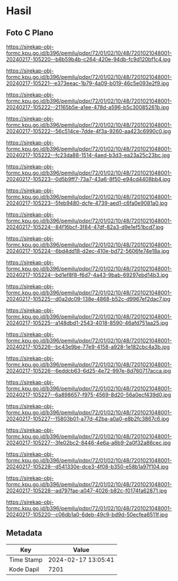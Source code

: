 # Hasil

## Foto C Plano

https://sirekap-obj-formc.kpu.go.id/b396/pemilu/pdpr/72/01/02/10/48/7201021048001-20240217-105220--b8b59b4b-c264-420e-94db-fc9d120bf1c4.jpg

https://sirekap-obj-formc.kpu.go.id/b396/pemilu/pdpr/72/01/02/10/48/7201021048001-20240217-105221--e373eeac-1b79-4a09-b019-46c5e093e2f9.jpg

https://sirekap-obj-formc.kpu.go.id/b396/pemilu/pdpr/72/01/02/10/48/7201021048001-20240217-105222--21165b5e-a1ee-478d-a596-b5c30085261b.jpg

https://sirekap-obj-formc.kpu.go.id/b396/pemilu/pdpr/72/01/02/10/48/7201021048001-20240217-105222--56c514ce-7dde-4f3a-9260-aa423c6990c0.jpg

https://sirekap-obj-formc.kpu.go.id/b396/pemilu/pdpr/72/01/02/10/48/7201021048001-20240217-105222--fc23da88-1514-4aed-b3d3-ea23a25c23bc.jpg

https://sirekap-obj-formc.kpu.go.id/b396/pemilu/pdpr/72/01/02/10/48/7201021048001-20240217-105223--0d5b9ff7-73a7-43a6-8f50-e94cd4408bb4.jpg

https://sirekap-obj-formc.kpu.go.id/b396/pemilu/pdpr/72/01/02/10/48/7201021048001-20240217-105223--5feb9480-dcfe-4739-aed1-c6fa0e9081a0.jpg

https://sirekap-obj-formc.kpu.go.id/b396/pemilu/pdpr/72/01/02/10/48/7201021048001-20240217-105224--84f16bcf-3f84-47df-82a3-d9e1ef51bcd7.jpg

https://sirekap-obj-formc.kpu.go.id/b396/pemilu/pdpr/72/01/02/10/48/7201021048001-20240217-105224--6bd4dd18-d2ec-410e-bd72-5606fe74e18a.jpg

https://sirekap-obj-formc.kpu.go.id/b396/pemilu/pdpr/72/01/02/10/48/7201021048001-20240217-105224--bd1ef8f8-f6d7-4a43-9bab-69297ebd14b3.jpg

https://sirekap-obj-formc.kpu.go.id/b396/pemilu/pdpr/72/01/02/10/48/7201021048001-20240217-105225--d0a2dc09-138e-4868-b52c-d9967ef2dac7.jpg

https://sirekap-obj-formc.kpu.go.id/b396/pemilu/pdpr/72/01/02/10/48/7201021048001-20240217-105225--a148dbd1-2543-4018-8590-46afd751aa25.jpg

https://sirekap-obj-formc.kpu.go.id/b396/pemilu/pdpr/72/01/02/10/48/7201021048001-20240217-105226--bc43e9be-77e9-4158-a928-1e182cbc4a3b.jpg

https://sirekap-obj-formc.kpu.go.id/b396/pemilu/pdpr/72/01/02/10/48/7201021048001-20240217-105226--6eddcb63-6d25-4e72-997e-8d760717acca.jpg

https://sirekap-obj-formc.kpu.go.id/b396/pemilu/pdpr/72/01/02/10/48/7201021048001-20240217-105227--6a898657-f975-4569-8d20-56a0ecf439d0.jpg

https://sirekap-obj-formc.kpu.go.id/b396/pemilu/pdpr/72/01/02/10/48/7201021048001-20240217-105227--15803b01-a77d-42ba-a0a0-e8b2fc3867c6.jpg

https://sirekap-obj-formc.kpu.go.id/b396/pemilu/pdpr/72/01/02/10/48/7201021048001-20240217-105227--3fe02bc2-8446-4e6a-a6b9-2a0f32a86cec.jpg

https://sirekap-obj-formc.kpu.go.id/b396/pemilu/pdpr/72/01/02/10/48/7201021048001-20240217-105228--d541330e-dce3-4f08-b350-e58b1a97f104.jpg

https://sirekap-obj-formc.kpu.go.id/b396/pemilu/pdpr/72/01/02/10/48/7201021048001-20240217-105228--ad797fae-a047-4026-b82c-f0174fa62871.jpg

https://sirekap-obj-formc.kpu.go.id/b396/pemilu/pdpr/72/01/02/10/48/7201021048001-20240217-105220--c06db1a0-6deb-49c9-bd9d-50ecfea6511f.jpg


## Metadata

| Key        | Value               |
| ---------- | ------------------- |
| Time Stamp | 2024-02-17 13:05:41 |
| Kode Dapil | 7201                |



